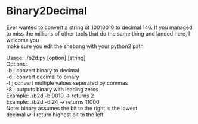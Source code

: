 # Binary2Decimal
Ever wanted to convert a string of 10010010 to decimal 146. If you managed to miss the millions of other tools that do the same thing and landed here, I welcome you <br>
make sure you edit the shebang with your python2 path<br>

Usage: ./b2d.py [option] [string] <br>
Options:<br>
  -b ; convert binary to decimal<br>
  -d ; convert decimal to binary<br>
  -l ; convert multiple values seperated by commas<br>
  -8 ; outputs binary with leading zeros<br>
Example: ./b2d -b 0010 -> returns 2<br>
Example: ./b2d -d 24 -> returns 11000<br>
Note: binary assumes the bit to the right is the lowest<br>
decimal will return highest bit to the left<br>
